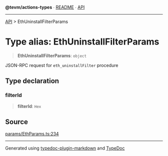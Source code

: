 **@tevm/actions-types** ∙ [README](../README.md) ∙ [API](../API.md)

***

[API](../API.md) > EthUninstallFilterParams

# Type alias: EthUninstallFilterParams

> **EthUninstallFilterParams**: `object`

JSON-RPC request for `eth_uninstallFilter` procedure

## Type declaration

### filterId

> **filterId**: `Hex`

## Source

[params/EthParams.ts:234](https://github.com/evmts/tevm-monorepo/blob/main/packages/actions-types/src/params/EthParams.ts#L234)

***
Generated using [typedoc-plugin-markdown](https://www.npmjs.com/package/typedoc-plugin-markdown) and [TypeDoc](https://typedoc.org/)
